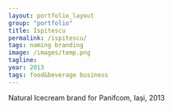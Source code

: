```yaml
---
layout: portfolio_layout
group: "portfolio"
title: Ispitescu
permalink: /ispitescu/
tags: naming branding
image: /images/temp.png
tagline: 
year: 2013
tags: food&beverage business
---
```


Natural Icecream brand for Panifcom, Iași, 2013